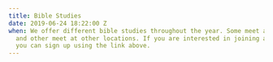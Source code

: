 ```yaml
---
title: Bible Studies
date: 2019-06-24 18:22:00 Z
when: We offer different bible studies throughout the year. Some meet at our church
  and other meet at other locations. If you are interested in joining a bible study,
  you can sign up using the link above.
---
```


